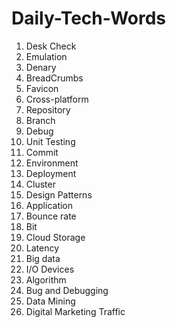 # Daily-Tech-Words

1. Desk Check
2. Emulation
3. Denary
4. BreadCrumbs
5. Favicon
6. Cross-platform
7. Repository
8. Branch
9. Debug
10. Unit Testing
11. Commit
12. Environment
13. Deployment
14. Cluster
15. Design Patterns
16. Application
17. Bounce rate
18. Bit
19. Cloud Storage
20. Latency
21. Big data
22. I/O Devices
23. Algorithm
24. Bug and Debugging
25. Data Mining
26. Digital Marketing Traffic

